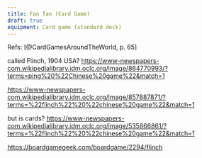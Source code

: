 ```yaml
---
title: Fan Tan (Card Game)
draft: true
equipment: Card game (standard deck)
---
```


Refs: [@CardGamesAroundTheWorld, p. 65]


called Flinch, 1904 USA? https://www-newspapers-com.wikipedialibrary.idm.oclc.org/image/864770993/?terms=ping%20%22Chinese%20game%22&match=1

https://www-newspapers-com.wikipedialibrary.idm.oclc.org/image/857887871/?terms=%22flinch%22%20%22chinese%20game%22&match=1

but is cards? https://www-newspapers-com.wikipedialibrary.idm.oclc.org/image/535866861/?terms=%22flinch%22%20%22chinese%20game%22&match=1

https://boardgamegeek.com/boardgame/2294/flinch
